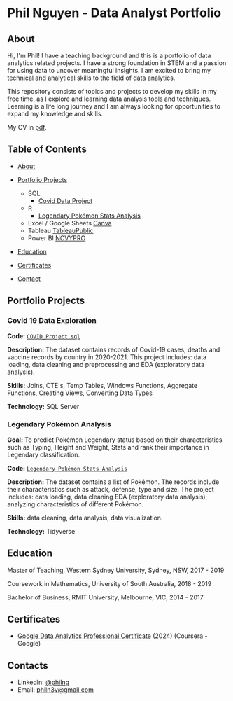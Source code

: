 # Phil Nguyen - Data Analyst Portfolio
## About
Hi, I'm Phil! I have a teaching background and this is a portfolio of data analytics related projects. I have a strong foundation in STEM and a passion for using data to uncover meaningful insights. I am excited to bring my technical and analytical skills to the field of data analytics.

This repository consists of topics and projects to develop my skills in my free time, as I explore and learning data analysis tools and techniques. Learning is a life long journey and I am always looking for opportunities to expand my knowledge and skills.

My CV in [pdf](https://github.com/philn3v/Data-Analyst-Portfolio/blob/main/2024_PhilN_Resume_DA.pdf).

## Table of Contents
- [About](https://github.com/philn3v/Data-Analyst-Portfolio/blob/main/README.md#about)
- [Portfolio Projects](https://github.com/philn3v/Data-Analyst-Portfolio/blob/main/README.md#portfolio-projects)
  - SQL
    - [Covid Data Project](https://github.com/philn3v/Portfolio_Projects/blob/main/COVID_Project.sql)
  - R
    - [Legendary Pokémon Stats Analysis](https://github.com/philn3v/Portfolio_Projects/blob/main/LegendaryPokemon_Stats.py)
  - Excel / Google Sheets [Canva]()
  - Tableau [TableauPublic]()
  - Power BI [NOVYPRO]()
  


- [Education](https://github.com/philn3v/Data-Analyst-Portfolio/blob/main/README.md#education)  
- [Certificates](https://github.com/philn3v/Data-Analyst-Portfolio/blob/main/README.md#certificates)
- [Contact](https://github.com/philn3v/Data-Analyst-Portfolio/blob/main/README.md#contacts)
## Portfolio Projects


### Covid 19 Data Exploration
**Code:** [`COVID_Project.sql`](https://github.com/philn3v/Portfolio_Projects/blob/main/COVID_Project.sql)

**Description:** The dataset contains records of Covid-19 cases, deaths and vaccine records by country in 2020-2021. This project includes: data loading, data cleaning and preprocessing and EDA (exploratory data analysis).

**Skills:** Joins, CTE's, Temp Tables, Windows Functions, Aggregate Functions, Creating Views, Converting Data Types

**Technology:** SQL Server



### Legendary Pokémon Analysis

**Goal:** To predict Pokémon Legendary status based on their characteristics such as Typing, Height and Weight, Stats and rank their importance in Legendary classification.

**Code:** [`Legendary Pokémon Stats Analysis`](https://github.com/philn3v/Portfolio_Projects/blob/main/LegendaryPokemon_Stats.py)

**Description:** The dataset contains a list of  Pokémon.  The records include their characteristics such as attack, defense, type and size. The project includes: data loading, data cleaning EDA (exploratory data analysis), analyzing characteristics of different Pokémon.

**Skills:** data cleaning, data analysis, data visualization.

**Technology:** Tidyverse 





## Education
Master of Teaching, Western Sydney University, Sydney, NSW, 2017 - 2019

Coursework in Mathematics, University of South Australia, 2018 - 2019

Bachelor of Business, RMIT University, Melbourne, VIC, 2014 - 2017

## Certificates
- [Google Data Analytics Professional Certificate](https://www.coursera.org/account/accomplishments/specialization/QL3ATS4ZBNBA) (2024) (Coursera - Google)

## Contacts
- LinkedIn: [@philng](https://www.linkedin.com/in/phil-ng-791794314/)
- Email: philn3v@gmail.com
